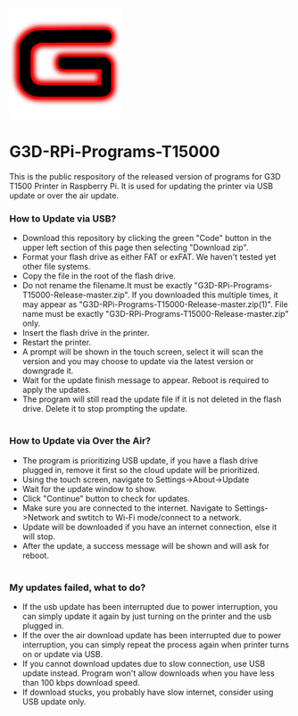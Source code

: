 ![G3D logo](documentation/images/g3d_logo.png)

# G3D-RPi-Programs-T15000
This is the public respository of the released version of programs 
for G3D T1500 Printer in Raspberry Pi. It is used for updating the
printer via USB update or over the air update.

### How to Update via USB?

* Download this repository by clicking the green "Code" button in the upper left
section of this page then selecting "Download zip".
* Format your flash drive as either FAT or exFAT. We haven't tested yet other file systems.
* Copy the file in the root of the flash drive. 
* Do not rename the filename.It must be exactly "G3D-RPi-Programs-T15000-Release-master.zip". If you downloaded this multiple times,
it may appear as "G3D-RPi-Programs-T15000-Release-master.zip(1)". File name must be exactly "G3D-RPi-Programs-T15000-Release-master.zip" only.
* Insert the flash drive in the printer.
* Restart the printer.
* A prompt will be shown in the touch screen, select it will scan the version and you may choose to update via the latest version or downgrade it.
* Wait for the update finish message to appear. Reboot is required to apply the updates.
* The program will still read the update file if it is not deleted in the flash drive. Delete it to stop prompting the update.

#

### How to Update via Over the Air?

* The program is prioritizing USB update, if you have a flash drive plugged in, remove it first
so the cloud update will be prioritized.
* Using the touch screen, navigate to Settings->About->Update
* Wait for the update window to show.
* Click "Continue" button to check for updates.
* Make sure you are connected to the internet. Navigate to Settings->Network and 
swtitch to Wi-Fi mode/connect to a network.
* Update will be downloaded if you have an internet connection, else it will stop.
* After the update, a success message will be shown and will ask for reboot.
#

### My updates failed, what to do?

* If the usb update has been interrupted due to power interruption, 
you can simply update it again by just turning on the printer and the usb plugged in.
* If the over the air download update has been interrupted due to power interruption,
you can simply repeat the process again when printer turns on or update via USB.
* If you cannot download updates due to slow connection, use USB update instead.
Program won't allow downloads when you have less than 100 kbps download speed.
* If download stucks, you probably have slow internet, consider using USB update only.
